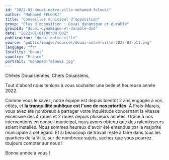 ```yaml
---
id: "2022-01-douai-notre-ville-mohamed-felouki"
author: "Mohamed FELOUKI"
title: "Conseiller municipal d’opposition"
group: "Élus d’opposition : Douai dynamique et durable"
groupId: "douai-dynamique-et-durable-dvd"
date: "2022-01-01T00:00:00Z"
publication: "douai-notre-ville"
source: "public/images/sources/douai-notre-ville-2022-01-p13.png"
language: "fr"
locality: "Douai"
country: "France"
portrait: "mohamed-felouki.jpg"
---
```


Chères Douaisiennes, Chers Douaisiens,

Tout d'abord nous tenions à vous souhaiter une belle et heureuse année 2022.

Comme vous le savez, notre équipe est depuis bientôt 2 ans engagée à vos côtés, et **la tranquillité publique est l'une de nos priorités**.
À Frais-Marais, vous avez été nombreux à partager votre inquiétude concernant la vitesse excessive des 4 roues et 2 roues depuis plusieurs années. Grâce à nos interventions en conseil municipal, nous avons obtenu que des ralentisseurs soient installés. Nous sommes heureux d'avoir été entendus par la majorité municipale à cet égard. Et si beaucoup de travail reste à faire dans tous les quartiers de la Ville, sur de nombreux sujets, sachez que vous pourrez toujours compter sur nous !

Bonne année à vous !
